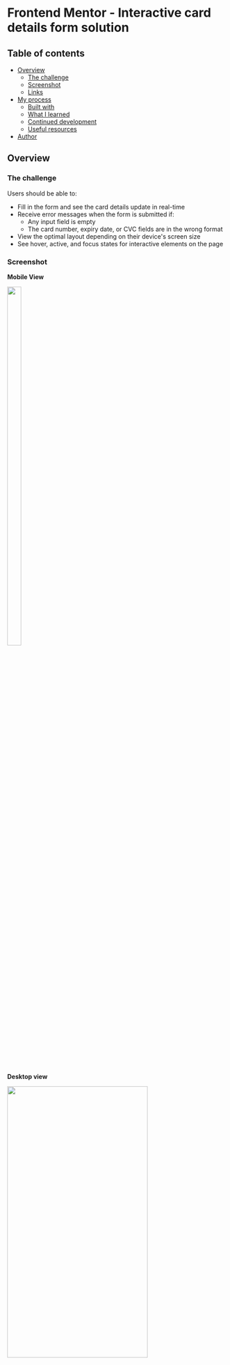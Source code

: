 # Frontend Mentor - Interactive card details form solution

## Table of contents

- [Overview](#overview)
  - [The challenge](#the-challenge)
  - [Screenshot](#screenshot)
  - [Links](#links)
- [My process](#my-process)
  - [Built with](#built-with)
  - [What I learned](#what-i-learned)
  - [Continued development](#continued-development)
  - [Useful resources](#useful-resources)
- [Author](#author)

## Overview

### The challenge

Users should be able to:

- Fill in the form and see the card details update in real-time
- Receive error messages when the form is submitted if:
  - Any input field is empty
  - The card number, expiry date, or CVC fields are in the wrong format
- View the optimal layout depending on their device's screen size
- See hover, active, and focus states for interactive elements on the page

### Screenshot

**Mobile View**

  <img src="https://user-images.githubusercontent.com/27636896/215310458-85586642-9489-4534-864e-b242159b365e.png" width="25%" height="46%" />
  
  
**Desktop view**

  <img src="https://user-images.githubusercontent.com/27636896/215310755-d071d9c9-caaa-4baf-8c17-99e1207b364a.png" width="80%" height="40%" />


### Links

- Solution URL: [solution](https://www.frontendmentor.io/solutions/responsive-credit-card-form-using-react-and-mui5-coNM3ajOPU)
- Live Site URL: [live]([https://evomatic.github.io/Interactive-card-details-form/](https://evomatic-interactive-card-form.netlify.app/))

## My process

### Built with

- MUI 5 React component library
- CSS
- Flexbox
- CSS Grid
- Mobile-first workflow
- [React](https://reactjs.org/) - JS library
- [MUI 5 React component library](https://mui.com/) - design system

### What I learned

### planning:

Planning a project is probably one of the most important steps. I often found myself wanting to dive right into coding before having any real idea of what I wanted to accomplish. But holding myself back coming up with an approach to build this project was key. Was it perfect planning? Definitely not, but some planning is better than none. Working with breakpoints was tricky at times, as there are so many screen sizes to consider. But I learned that it is better to go with general sizes than trying to adjust the CSS for each screen-size. There are just too many of them. With that in mind, I decided to follow the [Bootstrap](https://getbootstrap.com/docs/5.0/layout/breakpoints/) breakpoints, as this would give me a foundation to build the responsiveness of my app on.

### priorities:

This kind of ties in with planning, but prioritising what or how to code first was difficult. Since I went with a mobile first approach for the design, I decided to do all the styling before the functionality. Which caught me off guard at times since I often had to refactor CSS when I got to the JavaScript part. It may be better to work on the layout and functionality of the app first, then finish off with styling.

### form validation:

Instead of using a library, I wanted to implement my own validation strategies for practice and to better understand why form validation is important.

### Continued development

I would like to come back to this project and implement a simple backend that stores the submitted data.
I would also like to iterate on the responsiveness of the app as I believe it could be a lot better.

### Useful resources

- [react-folder-structure](https://github.com/WebDevSimplified/react-folder-structure) - This repo was a great example and gave me some ideas of how to structure the folders in my project.

- [Kevin Powell](https://www.youtube.com/@KevinPowell) - Kevin Powell's videos are a great resource for anything CSS related!

- [css tricks](https://css-tricks.com/snippets/css/a-guide-to-flexbox/) - Great article on using flexbox.

## Author

- Frontend Mentor - [@Evomatic](https://www.frontendmentor.io/profile/Evomatic)
- LinkedIn - [Evan Trujillo](https://www.linkedin.com/in/evantrujillo/)
